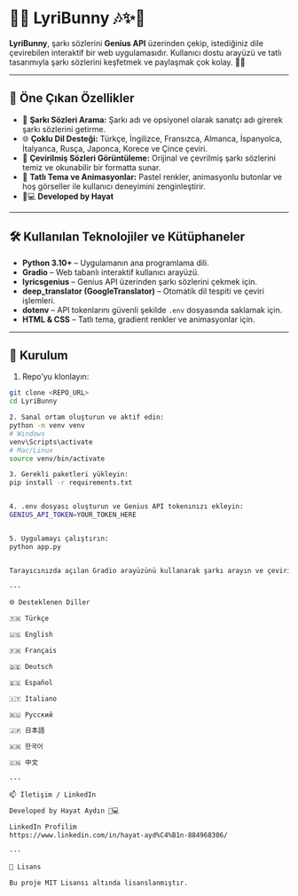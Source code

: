 
# 🐰✨ LyriBunny 🎶✨🐰

**LyriBunny**, şarkı sözlerini **Genius API** üzerinden çekip, istediğiniz dile çevirebilen interaktif bir web uygulamasıdır. Kullanıcı dostu arayüzü ve tatlı tasarımıyla şarkı sözlerini keşfetmek ve paylaşmak çok kolay. 🌸🎵

---

## 🎯 Öne Çıkan Özellikler
- 🎤 **Şarkı Sözleri Arama:** Şarkı adı ve opsiyonel olarak sanatçı adı girerek şarkı sözlerini getirme.
- 🌐 **Çoklu Dil Desteği:** Türkçe, İngilizce, Fransızca, Almanca, İspanyolca, İtalyanca, Rusça, Japonca, Korece ve Çince çeviri.
- 📝 **Çevirilmiş Sözleri Görüntüleme:** Orijinal ve çevrilmiş şarkı sözlerini temiz ve okunabilir bir formatta sunar.
- 🐇 **Tatlı Tema ve Animasyonlar:** Pastel renkler, animasyonlu butonlar ve hoş görseller ile kullanıcı deneyimini zenginleştirir.
- 👩💻 **Developed by Hayat**

---

## 🛠 Kullanılan Teknolojiler ve Kütüphaneler
- **Python 3.10+** – Uygulamanın ana programlama dili.
- **Gradio** – Web tabanlı interaktif kullanıcı arayüzü.
- **lyricsgenius** – Genius API üzerinden şarkı sözlerini çekmek için.
- **deep_translator (GoogleTranslator)** – Otomatik dil tespiti ve çeviri işlemleri.
- **dotenv** – API tokenlarını güvenli şekilde `.env` dosyasında saklamak için.
- **HTML & CSS** – Tatlı tema, gradient renkler ve animasyonlar için.

---

## 🔧 Kurulum

1. Repo’yu klonlayın:
```bash
git clone <REPO_URL>
cd LyriBunny

2. Sanal ortam oluşturun ve aktif edin:
python -m venv venv
# Windows
venv\Scripts\activate
# Mac/Linux
source venv/bin/activate

3. Gerekli paketleri yükleyin:
pip install -r requirements.txt


4. .env dosyası oluşturun ve Genius API tokenınızı ekleyin:
GENIUS_API_TOKEN=YOUR_TOKEN_HERE


5. Uygulamayı çalıştırın:
python app.py


Tarayıcınızda açılan Gradio arayüzünü kullanarak şarkı arayın ve çeviriyi keşfedin! 🌟

---

🌐 Desteklenen Diller

🇹🇷 Türkçe

🇺🇸 English

🇫🇷 Français

🇩🇪 Deutsch

🇪🇸 Español

🇮🇹 Italiano

🇷🇺 Русский

🇯🇵 日本語

🇰🇷 한국어

🇨🇳 中文

---

📫 İletişim / LinkedIn

Developed by Hayat Aydın 👩💻

LinkedIn Profilim
https://www.linkedin.com/in/hayat-ayd%C4%B1n-884968306/

---

📄 Lisans

Bu proje MIT Lisansı altında lisanslanmıştır.
